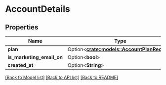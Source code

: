 # AccountDetails

## Properties

Name | Type | Description | Notes
------------ | ------------- | ------------- | -------------
**plan** | Option<[**crate::models::AccountPlanRecord**](AccountPlanRecord.md)> |  | [optional]
**is_marketing_email_on** | Option<**bool**> |  | [optional]
**created_at** | Option<**String**> |  | [optional]

[[Back to Model list]](../README.md#documentation-for-models) [[Back to API list]](../README.md#documentation-for-api-endpoints) [[Back to README]](../README.md)


